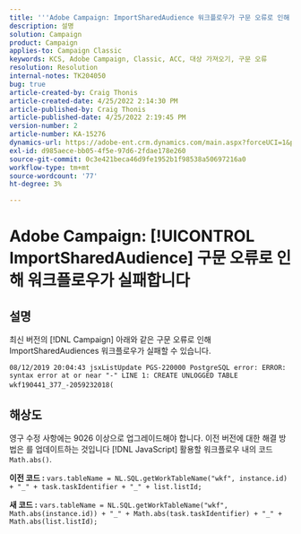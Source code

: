 ```yaml
---
title: '''Adobe Campaign: ImportSharedAudience 워크플로우가 구문 오류로 인해 실패합니다.'
description: 설명
solution: Campaign
product: Campaign
applies-to: Campaign Classic
keywords: KCS, Adobe Campaign, Classic, ACC, 대상 가져오기, 구문 오류
resolution: Resolution
internal-notes: TK204050
bug: true
article-created-by: Craig Thonis
article-created-date: 4/25/2022 2:14:30 PM
article-published-by: Craig Thonis
article-published-date: 4/25/2022 2:19:45 PM
version-number: 2
article-number: KA-15276
dynamics-url: https://adobe-ent.crm.dynamics.com/main.aspx?forceUCI=1&pagetype=entityrecord&etn=knowledgearticle&id=19d73c03-a2c4-ec11-a7b6-0022480a1ec2
exl-id: d985aece-bb05-4f5e-97d6-2fdae178e260
source-git-commit: 0c3e421beca46d9fe1952b1f98538a50697216a0
workflow-type: tm+mt
source-wordcount: '77'
ht-degree: 3%

---
```


# Adobe Campaign: [!UICONTROL ImportSharedAudience] 구문 오류로 인해 워크플로우가 실패합니다

## 설명


최신 버전의 [!DNL Campaign] 아래와 같은 구문 오류로 인해 ImportSharedAudiences 워크플로우가 실패할 수 있습니다.

`08/12/2019 20:04:43 jsxListUpdate PGS-220000 PostgreSQL error: ERROR:  syntax error at or near "-" LINE 1: CREATE UNLOGGED TABLE wkf190441_377_-2059232018(    `                                        


## 해상도


영구 수정 사항에는 9026 이상으로 업그레이드해야 합니다. 이전 버전에 대한 해결 방법은 를 업데이트하는 것입니다 [!DNL JavaScript] 활용할 워크플로우 내의 코드 `Math.abs()`.

<b>이전 코드 :</b>
`vars.tableName = NL.SQL.getWorkTableName("wkf", instance.id) + "_" + task.taskIdentifier + "_" + list.listId;`

<b>새 코드 :</b>
`vars.tableName = NL.SQL.getWorkTableName("wkf", Math.abs(instance.id)) + "_" + Math.abs(task.taskIdentifier) + "_" + Math.abs(list.listId);`
